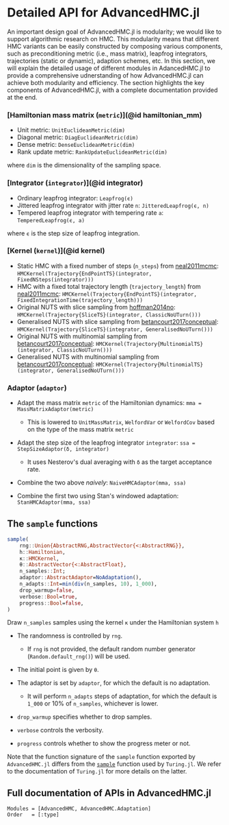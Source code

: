 # Detailed API for AdvancedHMC.jl

An important design goal of AdvancedHMC.jl is modularity; we would like to support algorithmic research on HMC.
This modularity means that different HMC variants can be easily constructed by composing various components, such as preconditioning metric (i.e., mass matrix), leapfrog integrators, trajectories (static or dynamic), adaption schemes, etc. In this section, we will explain the detailed usage of different modules in AdancedHMC.jl to provide a comprehensive udnerstanding of how AdvancedHMC.jl can achieve both modularity and efficiency. The section highlights the key components of AdvancedHMC.jl, with a complete documentation provided at the end.

### [Hamiltonian mass matrix (`metric`)](@id hamiltonian_mm)

  - Unit metric: `UnitEuclideanMetric(dim)`
  - Diagonal metric: `DiagEuclideanMetric(dim)`
  - Dense metric: `DenseEuclideanMetric(dim)`
  - Rank update metric: `RankUpdateEuclideanMetric(dim)`

where `dim` is the dimensionality of the sampling space.

### [Integrator (`integrator`)](@id integrator)

  - Ordinary leapfrog integrator: `Leapfrog(ϵ)`
  - Jittered leapfrog integrator with jitter rate `n`: `JitteredLeapfrog(ϵ, n)`
  - Tempered leapfrog integrator with tempering rate `a`: `TemperedLeapfrog(ϵ, a)`

where `ϵ` is the step size of leapfrog integration.

### [Kernel (`kernel`)](@id kernel)

  - Static HMC with a fixed number of steps (`n_steps`) from [neal2011mcmc](@Citet): `HMCKernel(Trajectory{EndPointTS}(integrator, FixedNSteps(integrator)))`
  - HMC with a fixed total trajectory length (`trajectory_length`) from [neal2011mcmc](@Citet): `HMCKernel(Trajectory{EndPointTS}(integrator, FixedIntegrationTime(trajectory_length)))`
  - Original NUTS with slice sampling from [hoffman2014no](@Citet): `HMCKernel(Trajectory{SliceTS}(integrator, ClassicNoUTurn()))`
  - Generalised NUTS with slice sampling from [betancourt2017conceptual](@Citet): `HMCKernel(Trajectory{SliceTS}(integrator, GeneralisedNoUTurn()))`
  - Original NUTS with multinomial sampling from [betancourt2017conceptual](@Citet): `HMCKernel(Trajectory{MultinomialTS}(integrator, ClassicNoUTurn()))`
  - Generalised NUTS with multinomial sampling from [betancourt2017conceptual](@Citet): `HMCKernel(Trajectory{MultinomialTS}(integrator, GeneralisedNoUTurn()))`

### Adaptor (`adaptor`)

  - Adapt the mass matrix `metric` of the Hamiltonian dynamics: `mma = MassMatrixAdaptor(metric)`
    
      + This is lowered to `UnitMassMatrix`, `WelfordVar` or `WelfordCov` based on the type of the mass matrix `metric`

  - Adapt the step size of the leapfrog integrator `integrator`: `ssa = StepSizeAdaptor(δ, integrator)`
    
      + It uses Nesterov's dual averaging with `δ` as the target acceptance rate.
  - Combine the two above *naively*: `NaiveHMCAdaptor(mma, ssa)`
  - Combine the first two using Stan's windowed adaptation: `StanHMCAdaptor(mma, ssa)`

## The `sample` functions

```julia
sample(
    rng::Union{AbstractRNG,AbstractVector{<:AbstractRNG}},
    h::Hamiltonian,
    κ::HMCKernel,
    θ::AbstractVector{<:AbstractFloat},
    n_samples::Int;
    adaptor::AbstractAdaptor=NoAdaptation(),
    n_adapts::Int=min(div(n_samples, 10), 1_000),
    drop_warmup=false,
    verbose::Bool=true,
    progress::Bool=false,
)
```

Draw `n_samples` samples using the kernel `κ` under the Hamiltonian system `h`

  - The randomness is controlled by `rng`.
    
      + If `rng` is not provided, the default random number generator (`Random.default_rng()`) will be used.

  - The initial point is given by `θ`.
  - The adaptor is set by `adaptor`, for which the default is no adaptation.
    
      + It will perform `n_adapts` steps of adaptation, for which the default is `1_000` or 10% of `n_samples`, whichever is lower.
  - `drop_warmup` specifies whether to drop samples.
  - `verbose` controls the verbosity.
  - `progress` controls whether to show the progress meter or not.

Note that the function signature of the `sample` function exported by `AdvancedHMC.jl` differs from the [`sample`](https://turinglang.org/dev/docs/using-turing/guide#modelling-syntax-explained) function used by `Turing.jl`. We refer to the documentation of `Turing.jl` for more details on the latter.

## Full documentation of APIs in AdvancedHMC.jl

```@autodocs; canonical=false
Modules = [AdvancedHMC, AdvancedHMC.Adaptation]
Order   = [:type]
```
